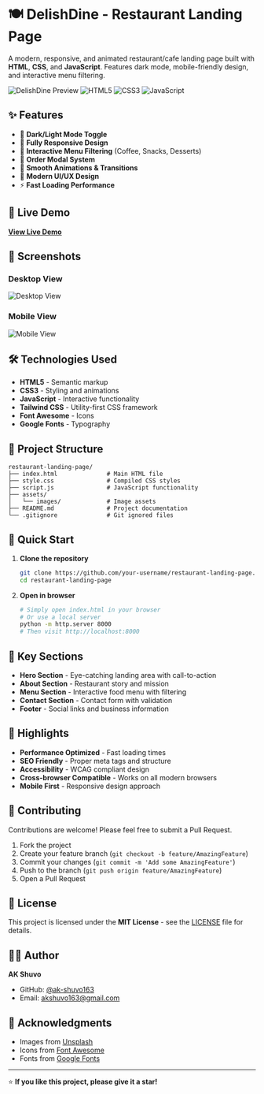 # 🍽️ DelishDine - Restaurant Landing Page

A modern, responsive, and animated restaurant/cafe landing page built with **HTML**, **CSS**, and **JavaScript**. Features dark mode, mobile-friendly design, and interactive menu filtering.

![DelishDine Preview](https://img.shields.io/badge/Status-Live%20Demo-brightgreen)
![HTML5](https://img.shields.io/badge/HTML5-E34F26?style=for-the-badge&logo=html5&logoColor=white)
![CSS3](https://img.shields.io/badge/CSS3-1572B6?style=for-the-badge&logo=css3&logoColor=white)
![JavaScript](https://img.shields.io/badge/JavaScript-F7DF1E?style=for-the-badge&logo=javascript&logoColor=black)

## ✨ Features

- 🌙 **Dark/Light Mode Toggle**
- 📱 **Fully Responsive Design**
- 🍔 **Interactive Menu Filtering** (Coffee, Snacks, Desserts)
- 🛒 **Order Modal System**
- 💫 **Smooth Animations & Transitions**
- 🎨 **Modern UI/UX Design**
- ⚡ **Fast Loading Performance**

## 🚀 Live Demo

**[View Live Demo](https://ak-shuvo163.github.io/DelishDine/)**

## 📸 Screenshots

### Desktop View

![Desktop View](assets/images/1_nicolas-j-leclercq-YG20AZCeklo-unsplash.jpg)

### Mobile View

![Mobile View](assets/images/2_kristians-dundurs-LJiz4rzkNic-unsplash.jpg)

## 🛠️ Technologies Used

- **HTML5** - Semantic markup
- **CSS3** - Styling and animations
- **JavaScript** - Interactive functionality
- **Tailwind CSS** - Utility-first CSS framework
- **Font Awesome** - Icons
- **Google Fonts** - Typography

## 📁 Project Structure

```
restaurant-landing-page/
├── index.html              # Main HTML file
├── style.css               # Compiled CSS styles
├── script.js               # JavaScript functionality
├── assets/
│   └── images/             # Image assets
├── README.md               # Project documentation
└── .gitignore              # Git ignored files
```

## 🚀 Quick Start

1. **Clone the repository**

   ```bash
   git clone https://github.com/your-username/restaurant-landing-page.git
   cd restaurant-landing-page
   ```

2. **Open in browser**
   ```bash
   # Simply open index.html in your browser
   # Or use a local server
   python -m http.server 8000
   # Then visit http://localhost:8000
   ```

## 🎯 Key Sections

- **Hero Section** - Eye-catching landing area with call-to-action
- **About Section** - Restaurant story and mission
- **Menu Section** - Interactive food menu with filtering
- **Contact Section** - Contact form with validation
- **Footer** - Social links and business information

## 🌟 Highlights

- **Performance Optimized** - Fast loading times
- **SEO Friendly** - Proper meta tags and structure
- **Accessibility** - WCAG compliant design
- **Cross-browser Compatible** - Works on all modern browsers
- **Mobile First** - Responsive design approach

## 🤝 Contributing

Contributions are welcome! Please feel free to submit a Pull Request.

1. Fork the project
2. Create your feature branch (`git checkout -b feature/AmazingFeature`)
3. Commit your changes (`git commit -m 'Add some AmazingFeature'`)
4. Push to the branch (`git push origin feature/AmazingFeature`)
5. Open a Pull Request

## 📄 License

This project is licensed under the **MIT License** - see the [LICENSE](LICENSE) file for details.

## 👨‍💻 Author

**AK Shuvo**

- GitHub: [@ak-shuvo163](https://github.com/ak-shuvo163)
- Email: akshuvo163@gmail.com

## 🙏 Acknowledgments

- Images from [Unsplash](https://unsplash.com/)
- Icons from [Font Awesome](https://fontawesome.com/)
- Fonts from [Google Fonts](https://fonts.google.com/)

---

⭐ **If you like this project, please give it a star!**
